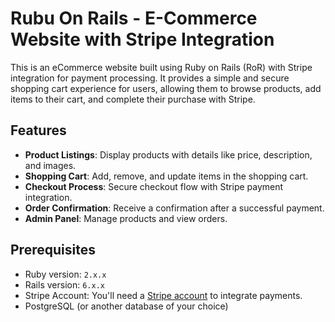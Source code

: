 # Rubu On Rails - E-Commerce Website with Stripe Integration

This is an eCommerce website built using Ruby on Rails (RoR) with Stripe integration for payment processing. It provides a simple and secure shopping cart experience for users, allowing them to browse products, add items to their cart, and complete their purchase with Stripe.

## Features

- **Product Listings**: Display products with details like price, description, and images.
- **Shopping Cart**: Add, remove, and update items in the shopping cart.
- **Checkout Process**: Secure checkout flow with Stripe payment integration.
- **Order Confirmation**: Receive a confirmation after a successful payment.
- **Admin Panel**: Manage products and view orders.
  
## Prerequisites

- Ruby version: `2.x.x`
- Rails version: `6.x.x`
- Stripe Account: You'll need a [Stripe account](https://stripe.com/) to integrate payments.
- PostgreSQL (or another database of your choice)
